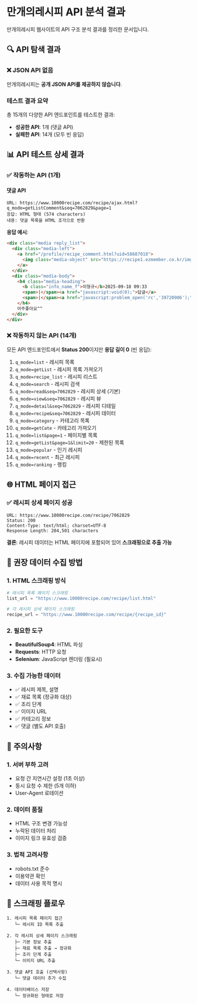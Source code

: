# 만개의레시피 API 분석 결과

만개의레시피 웹사이트의 API 구조 분석 결과를 정리한 문서입니다.

## 🔍 API 탐색 결과

### ❌ JSON API 없음
만개의레시피는 **공개 JSON API를 제공하지 않습니다**.

### 테스트 결과 요약
총 15개의 다양한 API 엔드포인트를 테스트한 결과:
- **성공한 API**: 1개 (댓글 API)
- **실패한 API**: 14개 (모두 빈 응답)

## 📊 API 테스트 상세 결과

### ✅ 작동하는 API (1개)

#### 댓글 API
```
URL: https://www.10000recipe.com/recipe/ajax.html?q_mode=getListComment&seq=7062829&page=1
응답: HTML 형태 (574 characters)
내용: 댓글 목록을 HTML 조각으로 반환
```

**응답 예시**:
```html
<div class="media reply_list">
  <div class="media-left">
    <a href="/profile/recipe_comment.html?uid=58687018">
      <img class="media-object" src="https://recipe1.ezmember.co.kr/img/df/pf_100_100.png">
    </a>
  </div>
  <div class="media-body">
    <h4 class="media-heading">
      <b class="info_name_f">이형규</b>2025-09-18 09:33
      <span>|</span><a href="javascript:void(0);">답글</a>
      <span>|</span><a href="javascript:problem_open('rc','39720906');">신고</a>
    </h4>
    아주좋아요^^
  </div>
</div>
```

### ❌ 작동하지 않는 API (14개)

모든 API 엔드포인트에서 **Status 200**이지만 **응답 길이 0** (빈 응답):

1. `q_mode=list` - 레시피 목록
2. `q_mode=getList` - 레시피 목록 가져오기  
3. `q_mode=recipe_list` - 레시피 리스트
4. `q_mode=search` - 레시피 검색
5. `q_mode=read&seq=7062829` - 레시피 상세 (기본)
6. `q_mode=view&seq=7062829` - 레시피 뷰
7. `q_mode=detail&seq=7062829` - 레시피 디테일
8. `q_mode=recipe&seq=7062829` - 레시피 데이터
9. `q_mode=category` - 카테고리 목록
10. `q_mode=getCate` - 카테고리 가져오기
11. `q_mode=list&page=1` - 페이지별 목록
12. `q_mode=getList&page=1&limit=20` - 제한된 목록
13. `q_mode=popular` - 인기 레시피
14. `q_mode=recent` - 최근 레시피
15. `q_mode=ranking` - 랭킹

## 🌐 HTML 페이지 접근

### ✅ 레시피 상세 페이지 성공
```
URL: https://www.10000recipe.com/recipe/7062829
Status: 200
Content-Type: text/html; charset=UTF-8
Response Length: 204,501 characters
```

**결론**: 레시피 데이터는 HTML 페이지에 포함되어 있어 **스크래핑으로 추출 가능**

## 🎯 권장 데이터 수집 방법

### 1. HTML 스크래핑 방식
```python
# 레시피 목록 페이지 스크래핑
list_url = "https://www.10000recipe.com/recipe/list.html"

# 각 레시피 상세 페이지 스크래핑
recipe_url = "https://www.10000recipe.com/recipe/{recipe_id}"
```

### 2. 필요한 도구
- **BeautifulSoup4**: HTML 파싱
- **Requests**: HTTP 요청
- **Selenium**: JavaScript 렌더링 (필요시)

### 3. 수집 가능한 데이터
- ✅ 레시피 제목, 설명
- ✅ 재료 목록 (정규화 대상)
- ✅ 조리 단계
- ✅ 이미지 URL
- ✅ 카테고리 정보
- ✅ 댓글 (별도 API 호출)

## 🚨 주의사항

### 1. 서버 부하 고려
- 요청 간 지연시간 설정 (1초 이상)
- 동시 요청 수 제한 (5개 이하)
- User-Agent 로테이션

### 2. 데이터 품질
- HTML 구조 변경 가능성
- 누락된 데이터 처리
- 이미지 링크 유효성 검증

### 3. 법적 고려사항
- robots.txt 준수
- 이용약관 확인
- 데이터 사용 목적 명시

## 🔄 스크래핑 플로우

```
1. 레시피 목록 페이지 접근
   └─ 레시피 ID 목록 추출

2. 각 레시피 상세 페이지 스크래핑
   ├─ 기본 정보 추출
   ├─ 재료 목록 추출 → 정규화
   ├─ 조리 단계 추출
   └─ 이미지 URL 추출

3. 댓글 API 호출 (선택사항)
   └─ 댓글 데이터 추가 수집

4. 데이터베이스 저장
   └─ 정규화된 형태로 저장
```
